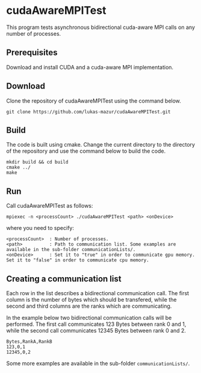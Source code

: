 # cudaAwareMPITest
This program tests asynchronous bidirectional cuda-aware MPI calls on any number of processes.

## Prerequisites
Download and install CUDA and a cuda-aware MPI implementation.

## Download

Clone the repository of cudaAwareMPITest using the command below.
```
git clone https://github.com/lukas-mazur/cudaAwareMPITest.git
```

## Build
The code is built using cmake. Change the current directory to the directory of the repository and use the command below to build the code.
```
mkdir build && cd build
cmake ../
make
```

## Run

Call cudaAwareMPITest as follows:
```
mpiexec -n <processCount> ./cudaAwareMPITest <path> <onDevice>
```
where you need to specify:
```
<processCount>  : Number of processes.
<path>          : Path to communication list. Some examples are available in the sub-folder communicationLists/.
<onDevice>      : Set it to "true" in order to communicate gpu memory. Set it to "false" in order to communicate cpu memory.
```

## Creating a communication list

Each row in the list describes a bidirectional communication call. The first column is the number of bytes which should be transfered, while the second and third columns are the ranks which are communicating.

In the example below two bidirectional communication calls will be performed. The first call communicates 123 Bytes between rank 0 and 1, while the second call communicates 12345 Bytes between rank 0 and 2.
```
Bytes,RankA,RankB
123,0,1
12345,0,2
```

Some more examples are available in the sub-folder `communicationLists/`.
